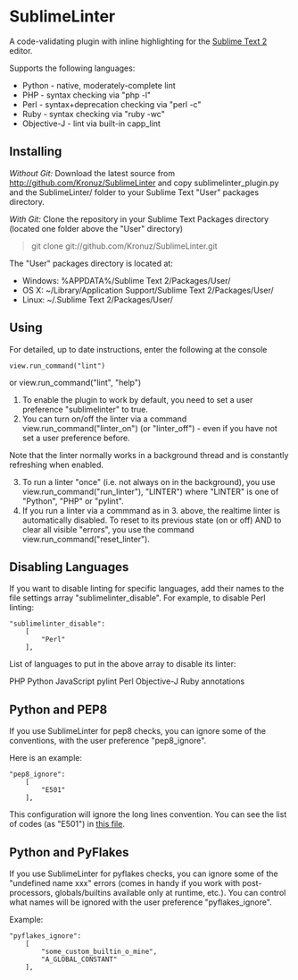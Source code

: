 SublimeLinter
=============

A code-validating plugin with inline highlighting for the [Sublime Text 2](http://sublimetext.com "Sublime Text 2") editor.

Supports the following languages:

* Python - native, moderately-complete lint
* PHP - syntax checking via "php -l"
* Perl - syntax+deprecation checking via "perl -c"
* Ruby - syntax checking via "ruby -wc"
* Objective-J - lint via built-in capp_lint

Installing
-----

*Without Git:* Download the latest source from http://github.com/Kronuz/SublimeLinter and copy sublimelinter_plugin.py and the SublimeLinter/ folder to your Sublime Text "User" packages directory.

*With Git:* Clone the repository in your Sublime Text Packages directory (located one folder above the "User" directory)

> git clone git://github.com/Kronuz/SublimeLinter.git


The "User" packages directory is located at:

* Windows:
    %APPDATA%/Sublime Text 2/Packages/User/
* OS X:
    ~/Library/Application Support/Sublime Text 2/Packages/User/
* Linux:
    ~/.Sublime Text 2/Packages/User/

Using
-----

For detailed, up to date instructions, enter the following at the console

    view.run_command("lint")
or
    view.run_command("lint", "help")

1. To enable the plugin to work by default, you need to set a user preference "sublimelinter" to true.
2. You can turn on/off the linter via a command view.run_command("linter_on") (or "linter_off") - even if you have not set a user preference before.

Note that the linter normally works in a background thread and is constantly refreshing when enabled.

3. To run a linter "once" (i.e. not always on in the background), you use
view.run_command("run_linter"), "LINTER") where "LINTER" is one of "Python", "PHP" or "pylint".
4. If you run a linter via a commmand as in 3. above, the realtime linter is automatically disabled. To reset to its previous state (on or off) AND to clear all visible "errors", you use the command
view.run_command("reset_linter").

Disabling Languages
-------------------

If you want to disable linting for specific languages, add their names to the file settings array "sublimelinter_disable".
For example, to disable Perl linting:

    "sublimelinter_disable":
        [
            "Perl"
        ],

List of languages to put in the above array to disable its linter:

PHP
Python
JavaScript
pylint
Perl
Objective-J
Ruby
annotations

Python and PEP8
---------------

If you use SublimeLinter for pep8 checks, you can ignore some of the conventions,
with the user preference "pep8_ignore".

Here is an example:

    "pep8_ignore":
        [
            "E501"
        ],

This configuration will ignore the long lines convention. You can see the list
of codes (as "E501") in [this file](https://github.com/jcrocholl/pep8/blob/master/pep8.py).

Python and PyFlakes
-------------------

If you use SublimeLinter for pyflakes checks, you can ignore some of the "undefined name xxx" errors (comes in handy if you work with post-processors, globals/builtins available only at runtime, etc.). You can control what names will be ignored with the user preference "pyflakes_ignore".

Example:

    "pyflakes_ignore":
        [
            "some_custom_builtin_o_mine",
            "A_GLOBAL_CONSTANT"
        ],
